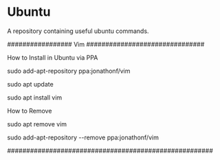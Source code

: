 # Ubuntu
A repository containing useful ubuntu commands.


################# Vim ###############################

How to Install in Ubuntu via PPA

sudo add-apt-repository ppa:jonathonf/vim

sudo apt update

sudo apt install vim


How to Remove

sudo apt remove vim

sudo add-apt-repository --remove ppa:jonathonf/vim

######################################################
